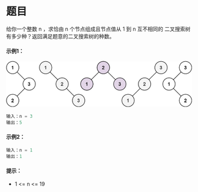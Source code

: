 # 题目
给你一个整数 n ，求恰由 n 个节点组成且节点值从 1 到 n 互不相同的 二叉搜索树 有多少种？返回满足题意的二叉搜索树的种数。

#### 示例1：
![图片](../Images/0095.jpg)
```c++
输入：n = 3
输出：5
```

#### 示例2：

```c++
输入：n = 1
输出：1
```

#### 提示：

* 1 <= n <= 19